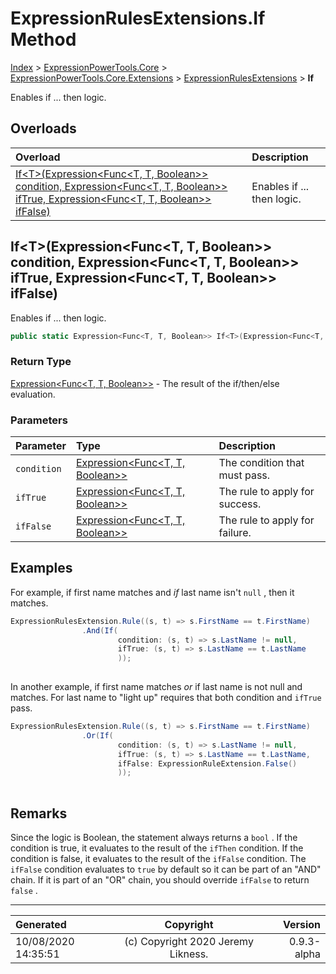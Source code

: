 ﻿# ExpressionRulesExtensions.If Method

[Index](../index.md) > [ExpressionPowerTools.Core](ExpressionPowerTools.Core.a.md) > [ExpressionPowerTools.Core.Extensions](ExpressionPowerTools.Core.Extensions.n.md) > [ExpressionRulesExtensions](ExpressionPowerTools.Core.Extensions.ExpressionRulesExtensions.cs.md) > **If**

Enables if ... then logic.

## Overloads

| Overload | Description |
| :-- | :-- |
| [If&lt;T>(Expression&lt;Func&lt;T, T, Boolean>> condition, Expression&lt;Func&lt;T, T, Boolean>> ifTrue, Expression&lt;Func&lt;T, T, Boolean>> ifFalse)](#iftexpressionfunct-t-boolean-condition-expressionfunct-t-boolean-iftrue-expressionfunct-t-boolean-iffalse) | Enables if ... then logic. |
## If&lt;T>(Expression&lt;Func&lt;T, T, Boolean>> condition, Expression&lt;Func&lt;T, T, Boolean>> ifTrue, Expression&lt;Func&lt;T, T, Boolean>> ifFalse)

Enables if ... then logic.

```csharp
public static Expression<Func<T, T, Boolean>> If<T>(Expression<Func<T, T, Boolean>> condition, Expression<Func<T, T, Boolean>> ifTrue, Expression<Func<T, T, Boolean>> ifFalse)
```

### Return Type

 [Expression&lt;Func&lt;T, T, Boolean>>](https://docs.microsoft.com/dotnet/api/system.linq.expressions.expression-1)  - The result of the if/then/else evaluation.

### Parameters

| Parameter | Type | Description |
| :-- | :-- | :-- |
| `condition` | [Expression&lt;Func&lt;T, T, Boolean>>](https://docs.microsoft.com/dotnet/api/system.linq.expressions.expression-1) | The condition that must pass. |
| `ifTrue` | [Expression&lt;Func&lt;T, T, Boolean>>](https://docs.microsoft.com/dotnet/api/system.linq.expressions.expression-1) | The rule to apply for success. |
| `ifFalse` | [Expression&lt;Func&lt;T, T, Boolean>>](https://docs.microsoft.com/dotnet/api/system.linq.expressions.expression-1) | The rule to apply for failure. |


## Examples

For example, if first name matches and *if* last name isn't `null` , then it matches.

```csharp
ExpressionRulesExtension.Rule((s, t) => s.FirstName == t.FirstName)
                .And(If(
                        condition: (s, t) => s.LastName != null,
                        ifTrue: (s, t) => s.LastName == t.LastName
                        ));
            
```

In another example, if first name matches *or* if last name is not null and matches.
            For last name to "light up" requires that both condition and `ifTrue` pass.

```csharp
ExpressionRulesExtension.Rule((s, t) => s.FirstName == t.FirstName)
                .Or(If(
                        condition: (s, t) => s.LastName != null,
                        ifTrue: (s, t) => s.LastName == t.LastName,
                        ifFalse: ExpressionRuleExtension.False()
                        ));
            
```

## Remarks

Since the logic is Boolean, the statement always returns a `bool` . If the condition
            is true, it evaluates to the result of the `ifThen` condition. If the condition
            is false, it evaluates to the result of the `ifFalse` condition. The `ifFalse` condition evaluates to `true` by default so it can be part of an "AND" chain. If it
            is part of an "OR" chain, you should override `ifFalse` to return `false` .


---

| Generated | Copyright | Version |
| :-- | :-: | --: |
| 10/08/2020 14:35:51 | (c) Copyright 2020 Jeremy Likness. | 0.9.3-alpha |
